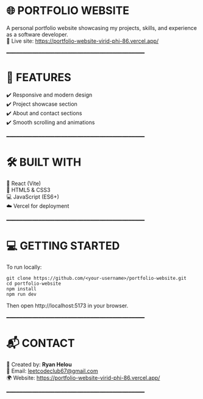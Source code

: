 🌐 PORTFOLIO WEBSITE
====================

A personal portfolio website showcasing my projects, skills, and experience as a software developer.  
🔗 Live site: https://portfolio-website-virid-phi-86.vercel.app/

━━━━━━━━━━━━━━━━━━━━━━━━━━━━━━━━━━━━━━━━━━━

🚀 FEATURES
===========
✔️ Responsive and modern design  
✔️ Project showcase section  
✔️ About and contact sections  
✔️ Smooth scrolling and animations  

━━━━━━━━━━━━━━━━━━━━━━━━━━━━━━━━━━━━━━━━━━━

🛠️ BUILT WITH
==============
🧩 React (Vite)  
🎨 HTML5 & CSS3  
💻 JavaScript (ES6+)  
☁️ Vercel for deployment  

━━━━━━━━━━━━━━━━━━━━━━━━━━━━━━━━━━━━━━━━━━━

💻 GETTING STARTED
==================
To run locally:

```
git clone https://github.com/<your-username>/portfolio-website.git
cd portfolio-website
npm install
npm run dev
```

Then open http://localhost:5173 in your browser.

━━━━━━━━━━━━━━━━━━━━━━━━━━━━━━━━━━━━━━━━━━━

📬 CONTACT
==========
👤 Created by: **Ryan Helou**  
📧 Email: leetcodeclub67@gmail.com  
🌍 Website: https://portfolio-website-virid-phi-86.vercel.app/

━━━━━━━━━━━━━━━━━━━━━━━━━━━━━━━━━━━━━━━━━━━
